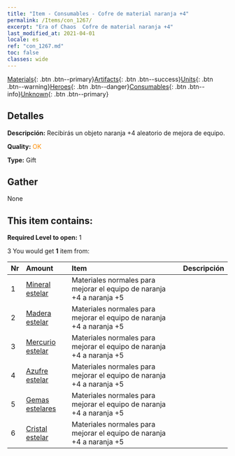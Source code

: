 ```yaml
---
title: "Item - Consumables - Cofre de material naranja +4"
permalink: /Items/con_1267/
excerpt: "Era of Chaos  Cofre de material naranja +4"
last_modified_at: 2021-04-01
locale: es
ref: "con_1267.md"
toc: false
classes: wide
---
```

 [Materials](/es/Items/){: .btn .btn--primary}[Artifacts](/es/Items/Artifacts/){: .btn .btn--success}[Units](/es/Items/Units/){: .btn .btn--warning}[Heroes](/es/Items/Heroes/){: .btn .btn--danger}[Consumables](/es/Items/Consumables/){: .btn .btn--info}[Unknown](/es/Items/Unknown/){: .btn .btn--primary}

## Detalles
 **Descripción:** Recibirás un objeto naranja +4 aleatorio de mejora de equipo.

 **Quality:** <span style="color: #FF8C00">OK</span>

 **Type:** Gift

## Gather

  None

## This item contains:

 **Required Level to open:** 1

 3 You would get **1** item  from:

  | Nr | Amount |     Item    | Descripción |
  |:---|:-------|:------------|:-----------:|
  | 1 | [Mineral estelar](/es/Items/mat_89/) | Materiales normales para mejorar el equipo de naranja +4 a naranja +5 | 
  | 2 | [Madera estelar](/es/Items/mat_90/) | Materiales normales para mejorar el equipo de naranja +4 a naranja +5 | 
  | 3 | [Mercurio estelar](/es/Items/mat_91/) | Materiales normales para mejorar el equipo de naranja +4 a naranja +5 | 
  | 4 | [Azufre estelar](/es/Items/mat_92/) | Materiales normales para mejorar el equipo de naranja +4 a naranja +5 | 
  | 5 | [Gemas estelares](/es/Items/mat_93/) | Materiales normales para mejorar el equipo de naranja +4 a naranja +5 | 
  | 6 | [Cristal estelar](/es/Items/mat_94/) | Materiales normales para mejorar el equipo de naranja +4 a naranja +5 | 
